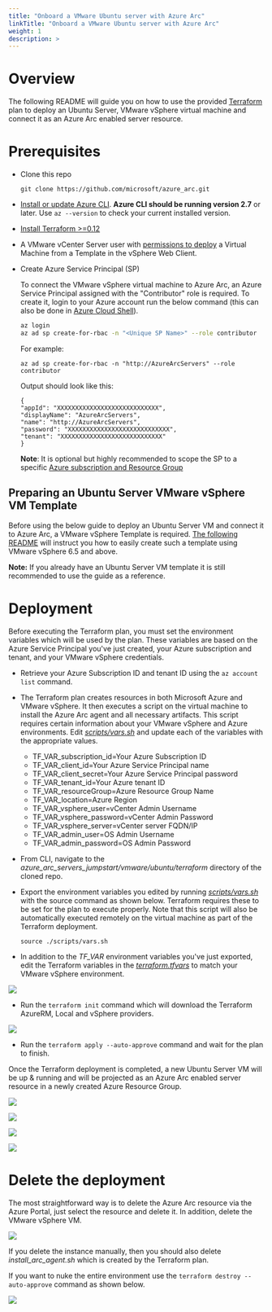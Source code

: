 ```yaml
---
title: "Onboard a VMware Ubuntu server with Azure Arc"
linkTitle: "Onboard a VMware Ubuntu server with Azure Arc"
weight: 1
description: >
---
```


# Overview

The following README will guide you on how to use the provided [Terraform](https://www.terraform.io/) plan to deploy an Ubuntu Server, VMware vSphere virtual machine and connect it as an Azure Arc enabled server resource.

# Prerequisites

* Clone this repo

    ```terminal
    git clone https://github.com/microsoft/azure_arc.git
    ```
    
* [Install or update Azure CLI](https://docs.microsoft.com/en-us/cli/azure/install-azure-cli?view=azure-cli-latest). **Azure CLI should be running version 2.7** or later. Use ```az --version``` to check your current installed version.

* [Install Terraform >=0.12](https://learn.hashicorp.com/terraform/getting-started/install.html)

* A VMware vCenter Server user with [permissions to deploy](https://docs.vmware.com/en/VMware-vSphere/6.7/com.vmware.vsphere.vm_admin.doc/GUID-8254CD05-CC06-491D-BA56-A773A32A8130.html) a Virtual Machine from a Template in the vSphere Web Client.

* Create Azure Service Principal (SP)   

    To connect the VMware vSphere virtual machine to Azure Arc, an Azure Service Principal assigned with the "Contributor" role is required. To create it, login to your Azure account run the below command (this can also be done in [Azure Cloud Shell](https://shell.azure.com/)). 

    ```bash
    az login
    az ad sp create-for-rbac -n "<Unique SP Name>" --role contributor
    ```

    For example:

    ```az ad sp create-for-rbac -n "http://AzureArcServers" --role contributor```

    Output should look like this:

    ```
    {
    "appId": "XXXXXXXXXXXXXXXXXXXXXXXXXXXX",
    "displayName": "AzureArcServers",
    "name": "http://AzureArcServers",
    "password": "XXXXXXXXXXXXXXXXXXXXXXXXXXXX",
    "tenant": "XXXXXXXXXXXXXXXXXXXXXXXXXXXX"
    }
    ```

    **Note**: It is optional but highly recommended to scope the SP to a specific [Azure subscription and Resource Group](https://docs.microsoft.com/en-us/cli/azure/ad/sp?view=azure-cli-latest)

## Preparing an Ubuntu Server VMware vSphere VM Template

Before using the below guide to deploy an Ubuntu Server VM and connect it to Azure Arc, a VMware vSphere Template is required. [The following README](./vmware_ubuntu_template) will instruct you how to easily create such a template using VMware vSphere 6.5 and above. 

**Note:** If you already have an Ubuntu Server VM template it is still recommended to use the guide as a reference. 

# Deployment

Before executing the Terraform plan, you must set the environment variables which will be used by the plan. These variables are based on the Azure Service Principal you've just created, your Azure subscription and tenant, and your VMware vSphere credentials.

* Retrieve your Azure Subscription ID and tenant ID using the ```az account list``` command.

* The Terraform plan creates resources in both Microsoft Azure and VMware vSphere. It then executes a script on the virtual machine to install the Azure Arc agent and all necessary artifacts. This script requires certain information about your VMware vSphere and Azure environments. Edit [*scripts/vars.sh*](https://github.com/microsoft/azure_arc/blob/master/azure_arc_servers_jumpstart/vmware/ubuntu/terraform/scripts/vars.sh) and update each of the variables with the appropriate values.
    
    * TF_VAR_subscription_id=Your Azure Subscription ID
    * TF_VAR_client_id=Your Azure Service Principal name
    * TF_VAR_client_secret=Your Azure Service Principal password
    * TF_VAR_tenant_id=Your Azure tenant ID
    * TF_VAR_resourceGroup=Azure Resource Group Name
    * TF_VAR_location=Azure Region
    * TF_VAR_vsphere_user=vCenter Admin Username
    * TF_VAR_vsphere_password=vCenter Admin Password
    * TF_VAR_vsphere_server=vCenter server FQDN/IP
    * TF_VAR_admin_user=OS Admin Username
    * TF_VAR_admin_password=OS Admin Password

* From CLI, navigate to the *azure_arc_servers_jumpstart/vmware/ubuntu/terraform* directory of the cloned repo.

* Export the environment variables you edited by running [*scripts/vars.sh*](https://github.com/microsoft/azure_arc/blob/master/azure_arc_servers_jumpstart/vmware/ubuntu/terraform/scripts/vars.sh) with the source command as shown below. Terraform requires these to be set for the plan to execute properly. Note that this script will also be automatically executed remotely on the virtual machine as part of the Terraform deployment. 

    ```source ./scripts/vars.sh```

* In addition to the *TF_VAR* environment variables you've just exported, edit the Terraform variables in the [*terraform.tfvars*](https://github.com/microsoft/azure_arc/blob/master/azure_arc_servers_jumpstart/vmware/ubuntu/terraform/terraform.tfvars) to match your VMware vSphere environment.

![](./01.png)

* Run the ```terraform init``` command which will download the Terraform AzureRM, Local and vSphere providers.

![](./02.png)

* Run the ```terraform apply --auto-approve``` command and wait for the plan to finish. 

Once the Terraform deployment is completed, a new Ubuntu Server VM will be up & running and will be projected as an Azure Arc enabled server resource in a newly created Azure Resource Group. 

![](./03.png)

![](./04.png)

![](./05.png)

![](./06.png)

# Delete the deployment

The most straightforward way is to delete the Azure Arc resource via the Azure Portal, just select the resource and delete it. In addition, delete the VMware vSphere VM.

![](./07.png)

If you delete the instance manually, then you should also delete *install_arc_agent.sh* which is created by the Terraform plan.

If you want to nuke the entire environment use the ```terraform destroy --auto-approve``` command as shown below.

![](./08.png)